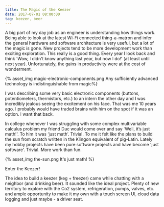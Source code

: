 ```yaml
---
title: The Magic of the Keezer
date: 2017-07-01 08:00:00
tag: keezer, beer
---
```


A big part of my day job as an engineer is understanding how things work.  Being able to look at the latest Wi-Fi connected thing-a-matron and infer the general hardware and software architecture is very useful, but a lot of the magic is gone.  New projects tend to be more development work than exciting exploration.  This really is a good thing.  Every year I look back and think 'Wow, I didn't know anything last year, but now I do!' (at least until next year).  Unfortunately, the gains in productivity were at the cost of wonderment.

{% asset_img magic-electronic-components.png Any sufficiently advanced technology is indistinguishable from magic%}

I was describing some very basic electronic components (buttons, potentiometers, thermistors, etc.) to an intern the other day and I was incredibly jealous seeing the excitement on his face.  That was me 10 years ago.  I probably would have traded brains with him on the spot if it was an option.  I want that back.

In college whenever I was struggling with some complex multivariable calculus problem my friend Duc would come over and say 'Well, it’s just math!'.  To him it was ‘just math’.  Trivial.  To me it felt like the plans to build the sun from scratch written in the Klingon equivalent of pig-Latin.  Lately my hobby projects have been pure software projects and have become 'just software'.  Trivial.  More work than fun.

{% asset_img the-sun.png It's just math! %}


Enter the Keezer!

The idea to build a keezer (keg + freezer) came while chatting with a neighbor (and drinking beer).  It sounded like the ideal project.  Plenty of new territory to explore with the Co2 system, refrigeration, pumps, valves, etc. and ample opportunity to make it my own with a touch screen UI, cloud data logging and just maybe - a driver seat.